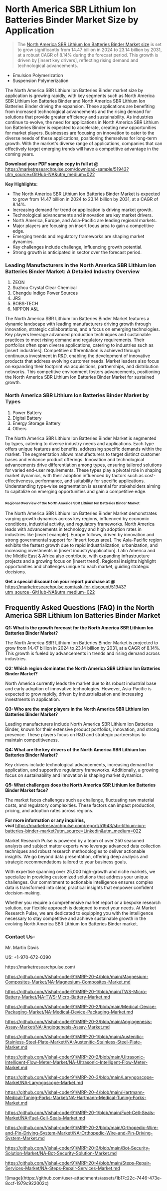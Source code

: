 <h1>North America SBR Lithium Ion Batteries Binder Market&nbsp;Size by Application</h1><blockquote><p>The <a href="https://marketresearchpulse.com/download-sample/51943?utm_source=GitHub-NA&amp;utm_medium=022">North America SBR Lithium Ion Batteries Binder Market size</a> is set to grow significantly from 14.47 billion in 2024 to 23.14 billion by 2031, at a robust CAGR of 8.14% during the forecast period. This growth is driven by [insert key drivers], reflecting rising demand and technological advancements.</p></blockquote><ul><li>Emulsion Polymerization<li> Suspension Polymerization</li></ul><p>The North America SBR Lithium Ion Batteries Binder market size by application is growing rapidly, with key segments such as North America SBR Lithium Ion Batteries Binder and North America SBR Lithium Ion Batteries Binder driving the expansion. These applications are benefiting from increased technological advancements and the rising demand for solutions that provide greater efficiency and sustainability. As industries continue to evolve, the need for applications in North America SBR Lithium Ion Batteries Binder is expected to accelerate, creating new opportunities for market players. Businesses are focusing on innovation to cater to the diverse needs of these applications, positioning themselves for long-term growth. With the market's diverse range of applications, companies that can effectively target emerging trends will have a competitive advantage in the coming years.</p><p><strong>Download your PDF sample copy in full at @ </strong><a href="https://marketresearchpulse.com/download-sample/51943?utm_source=GitHub-NA&amp;utm_medium=022">https://marketresearchpulse.com/download-sample/51943?utm_source=GitHub-NA&amp;utm_medium=022</a></p><p><strong>Key Highlights: </strong></p><ul><li>The North America SBR Lithium Ion Batteries Binder Market is expected to grow from 14.47 billion in 2024 to 23.14 billion by 2031, at a CAGR of 8.14%.</li><li>Increasing demand for trend or application is driving market growth.</li><li>Technological advancements and innovation are key market drivers.</li><li>North America, Europe, and Asia-Pacific are leading regional markets.</li><li>Major players are focusing on insert focus area to gain a competitive edge.</li><li>Emerging trends and regulatory frameworks are shaping market dynamics.</li><li>Key challenges include challenge, influencing growth potential.</li><li>Strong growth is anticipated in sector over the forecast period.</li></ul><h3>Leading Manufacturers in the North America SBR Lithium Ion Batteries Binder Market: A Detailed Industry Overview</h3><ol><li>ZEON</li><li>Suzhou Crystal Clear Chemical</li><li>Chengdu Indigo Power Sources</li><li>JRS</li><li>BOBS-TECH</li><li>NIPPON A&L</li></ol><div class="flex max-w-full flex-col flex-grow"><div class="min-h-8 text-message flex w-full flex-col items-end gap-2 whitespace-normal break-words [.text-message+&amp;]:mt-5" dir="auto" data-message-author-role="assistant" data-message-id="fd8432e4-4910-450d-b182-61b7bfb0a01f" data-message-model-slug="gpt-4o"><div class="flex w-full flex-col gap-1 empty:hidden first:pt-[3px]"><div class="markdown prose w-full break-words dark:prose-invert light"><p>The North America SBR Lithium Ion Batteries Binder Market features a dynamic landscape with leading manufacturers driving growth through innovation, strategic collaborations, and a focus on emerging technologies. Key players leverage advanced production techniques and sustainable practices to meet rising demand and regulatory requirements. Their portfolios often span diverse applications, catering to industries such as [insert industries]. Competitive differentiation is achieved through continuous investment in R&amp;D, enabling the development of innovative products that address evolving customer needs. Market leaders also focus on expanding their footprint via acquisitions, partnerships, and distribution networks. This competitive environment fosters advancements, positioning the North America SBR Lithium Ion Batteries Binder Market for sustained growth.</p></div></div></div></div><h3>North America SBR Lithium Ion Batteries Binder Market by Types</h3><ol><li>Power Battery<li> Digital Battery<li> Energy Storage Battery<li> Others</li></ol><div class="flex max-w-full flex-col flex-grow"><div class="min-h-8 text-message flex w-full flex-col items-end gap-2 whitespace-normal break-words [.text-message+&amp;]:mt-5" dir="auto" data-message-author-role="assistant" data-message-id="084470be-0bb7-4664-bddf-5156b4f41249" data-message-model-slug="gpt-4o-mini"><div class="flex w-full flex-col gap-1 empty:hidden first:pt-[3px]"><div class="markdown prose w-full break-words dark:prose-invert light"><p>The North America SBR Lithium Ion Batteries Binder Market is segmented by types, catering to diverse industry needs and applications. Each type offers unique features and benefits, addressing specific demands within the market. The segmentation allows manufacturers to target distinct customer bases and enhance product offerings. Innovation and technological advancements drive differentiation among types, ensuring tailored solutions for varied end-user requirements. These types play a pivotal role in shaping market dynamics, with their adoption influenced by factors such as cost-effectiveness, performance, and suitability for specific applications. Understanding type-wise segmentation is essential for stakeholders aiming to capitalize on emerging opportunities and gain a competitive edge.</p></div></div></div></div><h3><span style="font-size: 11px;">Regional Overview of the North America SBR Lithium Ion Batteries Binder Market</span></h3><div class="flex max-w-full flex-col flex-grow"><div class="min-h-8 text-message flex w-full flex-col items-end gap-2 whitespace-normal break-words [.text-message+&amp;]:mt-5" dir="auto" data-message-author-role="assistant" data-message-id="e9038762-ce64-4e30-91c9-9bd413514231" data-message-model-slug="gpt-4o-mini"><div class="flex w-full flex-col gap-1 empty:hidden first:pt-[3px]"><div class="markdown prose w-full break-words dark:prose-invert light"><p>The North America SBR Lithium Ion Batteries Binder Market demonstrates varying growth dynamics across key regions, influenced by economic conditions, industrial activity, and regulatory frameworks. North America leads with advancements in technology and high adoption rates in industries like [insert example]. Europe follows, driven by innovation and strong governmental support for [insert focus area]. The Asia-Pacific region exhibits the fastest growth due to rapid industrialization, urbanization, and increasing investments in [insert industry/application]. Latin America and the Middle East &amp; Africa also contribute, with expanding infrastructure projects and a growing focus on [insert trend]. Regional insights highlight opportunities and challenges unique to each market, guiding strategic decisions.</p></div></div></div></div><p><strong>Get a special discount on your report purchase at @ </strong><a href="https://marketresearchpulse.com/ask-for-discount/51943?utm_source=GitHub-NA&amp;utm_medium=022">https://marketresearchpulse.com/ask-for-discount/51943?utm_source=GitHub-NA&amp;utm_medium=022</a></p><h2>Frequently Asked Questions (FAQ) in the North America SBR Lithium Ion Batteries Binder Market</h2><p><strong>Q1: What is the growth forecast for the North America SBR Lithium Ion Batteries Binder Market?</strong></p><p>The North America SBR Lithium Ion Batteries Binder Market is projected to grow from 14.47 billion in 2024 to 23.14 billion by 2031, at a CAGR of 8.14%. This growth is fueled by advancements in trends and rising demand across industries.</p><p><strong>Q2: Which region dominates the North America SBR Lithium Ion Batteries Binder Market?</strong></p><p>North America currently leads the market due to its robust industrial base and early adoption of innovative technologies. However, Asia-Pacific is expected to grow rapidly, driven by industrialization and increasing investments in application.</p><p><strong>Q3: Who are the major players in the North America SBR Lithium Ion Batteries Binder Market?</strong></p><p>Leading manufacturers include North America SBR Lithium Ion Batteries Binder, known for their extensive product portfolios, innovation, and strong presence. These players focus on R&amp;D and strategic partnerships to maintain competitiveness.</p><p><strong>Q4: What are the key drivers of the North America SBR Lithium Ion Batteries Binder Market?</strong></p><p>Key drivers include technological advancements, increasing demand for application, and supportive regulatory frameworks. Additionally, a growing focus on sustainability and innovation is shaping market dynamics.</p><p><strong>Q5: What challenges does the North America SBR Lithium Ion Batteries Binder Market face?</strong></p><p>The market faces challenges such as challenge, fluctuating raw material costs, and regulatory complexities. These factors can impact production, pricing, and adoption rates across regions.</p><p><strong>For more information or any inquiries, visit&nbsp;</strong><a href="https://marketresearchpulse.com/report/51943/sbr-lithium-ion-batteries-binder-market?utm_source=Linkedin&utm_medium=022">https://marketresearchpulse.com/report/51943/sbr-lithium-ion-batteries-binder-market?utm_source=Linkedin&utm_medium=022</a></p><p>Market Research Pulse is powered by a team of over 250 seasoned analysts and subject matter experts who leverage advanced data collection techniques and robust research methodologies to deliver actionable insights. We go beyond data presentation, offering deep analysis and strategic recommendations tailored to your business goals.</p><p>With expertise spanning over 25,000 high-growth and niche markets, we specialize in providing customized solutions that address your unique challenges. Our commitment to actionable intelligence ensures complex data is transformed into clear, practical insights that empower confident decision-making.</p><p>Whether you require a comprehensive market report or a bespoke research solution, our flexible approach is designed to meet your needs. At Market Research Pulse, we are dedicated to equipping you with the intelligence necessary to stay competitive and achieve sustainable growth in the evolving North America SBR Lithium Ion Batteries Binder market.</p><h3><strong>Contact Us-</strong></h3><p>Mr. Martin Davis</p><p>US: +1-970-672-0390</p><p>https://marketresearchpulse.com/</p><p><a href="https://github.com/Vishal-coder91/MRP-20-4/blob/main/Magnesium-Composites-Market/NA-Magnesium-Composites-Market.md">https://github.com/Vishal-coder91/MRP-20-4/blob/main/Magnesium-Composites-Market/NA-Magnesium-Composites-Market.md</a></p><p><a href="https://github.com/Vishal-coder91/MRP-20-1/blob/main/TWS-Micro-Battery-Market/NA-TWS-Micro-Battery-Market.md">https://github.com/Vishal-coder91/MRP-20-1/blob/main/TWS-Micro-Battery-Market/NA-TWS-Micro-Battery-Market.md</a></p><p><a href="https://github.com/Vishal-coder91/MRP-20-2/blob/main/Medical-Device-Packaging-Market/NA-Medical-Device-Packaging-Market.md">https://github.com/Vishal-coder91/MRP-20-2/blob/main/Medical-Device-Packaging-Market/NA-Medical-Device-Packaging-Market.md</a></p><p><a href="https://github.com/Vishal-coder91/MRP-20-3/blob/main/Angiogenesis-Assay-Market/NA-Angiogenesis-Assay-Market.md">https://github.com/Vishal-coder91/MRP-20-3/blob/main/Angiogenesis-Assay-Market/NA-Angiogenesis-Assay-Market.md</a></p><p><a href="https://github.com/Vishal-coder91/MRP-20-1/blob/main/Austenitic-Stainless-Steel-Plate-Market/NA-Austenitic-Stainless-Steel-Plate-Market.md">https://github.com/Vishal-coder91/MRP-20-1/blob/main/Austenitic-Stainless-Steel-Plate-Market/NA-Austenitic-Stainless-Steel-Plate-Market.md</a></p><p><a href="https://github.com/Vishal-coder91/MRP-20-2/blob/main/Ultrasonic-Intelligent-Flow-Meter-Market/NA-Ultrasonic-Intelligent-Flow-Meter-Market.md">https://github.com/Vishal-coder91/MRP-20-2/blob/main/Ultrasonic-Intelligent-Flow-Meter-Market/NA-Ultrasonic-Intelligent-Flow-Meter-Market.md</a></p><p><a href="https://github.com/Vishal-coder91/MRP-20-3/blob/main/Laryngoscope-Market/NA-Laryngoscope-Market.md">https://github.com/Vishal-coder91/MRP-20-3/blob/main/Laryngoscope-Market/NA-Laryngoscope-Market.md</a></p><p><a href="https://github.com/Vishal-coder91/MRP-20-4/blob/main/Hartmann-Medical-Tuning-Forks-Market/NA-Hartmann-Medical-Tuning-Forks-Market.md">https://github.com/Vishal-coder91/MRP-20-4/blob/main/Hartmann-Medical-Tuning-Forks-Market/NA-Hartmann-Medical-Tuning-Forks-Market.md</a></p><p><a href="https://github.com/Vishal-coder91/MRP-20-1/blob/main/Fuel-Cell-Seals-Market/NA-Fuel-Cell-Seals-Market.md">https://github.com/Vishal-coder91/MRP-20-1/blob/main/Fuel-Cell-Seals-Market/NA-Fuel-Cell-Seals-Market.md</a></p><p><a href="https://github.com/Vishal-coder91/MRP-20-2/blob/main/Orthopedic-Wire-and-Pin-Driving-System-Market/NA-Orthopedic-Wire-and-Pin-Driving-System-Market.md">https://github.com/Vishal-coder91/MRP-20-2/blob/main/Orthopedic-Wire-and-Pin-Driving-System-Market/NA-Orthopedic-Wire-and-Pin-Driving-System-Market.md</a></p><p><a href="https://github.com/Vishal-coder91/MRP-20-3/blob/main/Bot-Security-Solution-Market/NA-Bot-Security-Solution-Market.md">https://github.com/Vishal-coder91/MRP-20-3/blob/main/Bot-Security-Solution-Market/NA-Bot-Security-Solution-Market.md</a></p><p><a href="https://github.com/Vishal-coder91/MRP-20-4/blob/main/Steps-Repair-Services-Market/NA-Steps-Repair-Services-Market.md">https://github.com/Vishal-coder91/MRP-20-4/blob/main/Steps-Repair-Services-Market/NA-Steps-Repair-Services-Market.md</a></p>
![image](https://github.com/user-attachments/assets/1b17c22c-7446-473e-8ccf-1979c922002c)

